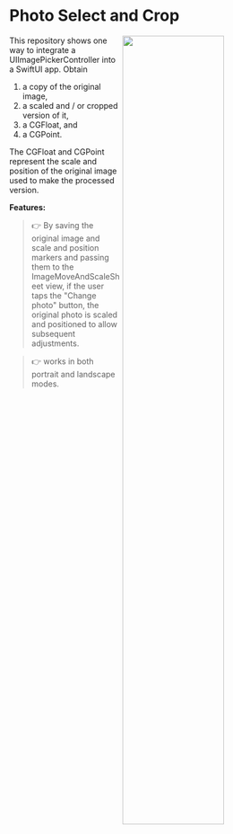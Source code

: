 Photo Select and Crop
=====================

<img align="right" src="https://github.com/gymsymbol/PhotoSelectAndCrop/blob/main/Screenshots/screenGrid.png" width="60%">

This repository shows one way to integrate a UIImagePickerController into a SwiftUI app. Obtain

1) a copy of the original image,
2) a scaled and / or cropped version of it,
3) a CGFloat, and 
4) a CGPoint. 

The CGFloat and CGPoint represent the scale and position of the original image used to make the processed version. 

**Features:**

> :point_right: By saving the original image and scale and position markers and passing them to the ImageMoveAndScaleSheet view, if the user taps the "Change photo" button, the original photo is scaled and positioned to allow subsequent adjustments.

> :point_right:  works in both portrait and landscape modes.

